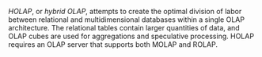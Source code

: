 _HOLAP_, or _hybrid OLAP_, attempts to create the optimal division of labor between relational and multidimensional databases within a single OLAP architecture. The relational tables contain larger quantities of data, and OLAP cubes are used for aggregations and speculative processing. HOLAP requires an OLAP server that supports both MOLAP and ROLAP.